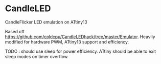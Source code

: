 # CandleLED
CandleFlicker LED emulation on ATtiny13

Based off https://github.com/cpldcpu/CandleLEDhack/tree/master/Emulator. Heavily
modified for hardware PWM, ATtiny13 support and efficiency.

TODO : should use sleep for power efficiency. ATtiny should be able to exit sleep modes on timer overflow.
